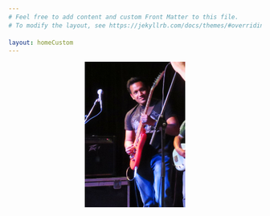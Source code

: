 ```yaml
---
# Feel free to add content and custom Front Matter to this file.
# To modify the layout, see https://jekyllrb.com/docs/themes/#overriding-theme-defaults

layout: homeCustom
---
```

 <title>Koondi Mitra</title>


<script type="text/javascript">
<!--
var dp0=new Image()
dp0.src="/DP/dp0.jpg"
var dp1=new Image()
dp1.src="/DP/dp1.jpg"
var dp2=new Image()
dp2.src="/DP/dp2.jpg"
var dp3=new Image()
dp3.src="/DP/dp3.jpg"
var dp4=new Image()
dp4.src="/DP/dp4.jpg"
var dp5=new Image()
dp5.src="/DP/dp5.jpg"
var dp6=new Image()
dp6.src="/DP/dp6.jpg"
//-->
</script>


<div style="
  width: 200px;
  height: 600px
  background: rgba(0, 0, 0, 0.4);
  text-align: center;
  margin: auto;
  margin-top: 2%;
  color: white;
  font-family: 'Century Gothic',sans-serif;
">
  <img src="/DP/dp0.jpg" name="slide" alt="No Picture Available" class="box-img">
<script>
<!--
//variable that will increment through the images
var step=0
function slideit(){
//if browser does not support the image object, exit.
if (!document.images)
return
document.images.slide.src=eval("dp"+step+".src")
if (step<6)
step++
else
step=0
//call function "slideit()" every 2.5 seconds
setTimeout("slideit()",6000)
}
slideit()
//-->
</script>